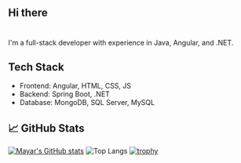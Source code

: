 ## Hi there 
# 
I'm a full-stack developer with experience in Java, Angular, and .NET.

## Tech Stack
- Frontend: Angular, HTML, CSS, JS
- Backend: Spring Boot, .NET
- Database: MongoDB, SQL Server, MySQL

## 📈 GitHub Stats
[![Mayar's GitHub stats](https://github-readme-stats.vercel.app/api?username=mayarbriki&show_icons=true&theme=radical)](https://github-readme-stats.vercel.app/api?username=mayarbriki&count_private=true&show_icons=true&cache_seconds=1800
)
![Top Langs](https://github-readme-stats.vercel.app/api/top-langs/?username=mayarbriki&layout=compact&theme=radical)
[![trophy](https://github-profile-trophy.vercel.app/?username=mayarbriki&theme=onedark&column=3&no-frame=true&margin-w=15)](https://github.com/ryo-ma/github-profile-trophy)

<!--
**mayarbriki/mayarbriki** is a ✨ _special_ ✨ repository because its `README.md` (this file) appears on your GitHub profile.

Here are some ideas to get you started:

- 🔭 I’m currently working on ...
- 🌱 I’m currently learning ...
- 👯 I’m looking to collaborate on ...
- 🤔 I’m looking for help with ...
- 💬 Ask me about ...
- 📫 How to reach me: ...
- 😄 Pronouns: ...
- ⚡ Fun fact: ...
-->
